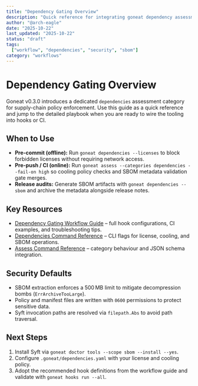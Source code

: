 ```yaml
---
title: "Dependency Gating Overview"
description: "Quick reference for integrating goneat dependency assessments into developer workflows"
author: "@arch-eagle"
date: "2025-10-22"
last_updated: "2025-10-22"
status: "draft"
tags:
  ["workflow", "dependencies", "security", "sbom"]
category: "workflows"
---
```


# Dependency Gating Overview

Goneat v0.3.0 introduces a dedicated `dependencies` assessment category for supply-chain policy enforcement. Use this
guide as a quick reference and jump to the detailed playbook when you are ready to wire the tooling into hooks or CI.

## When to Use

- **Pre-commit (offline):** Run `goneat dependencies --licenses` to block forbidden licenses without requiring network
  access.
- **Pre-push / CI (online):** Run `goneat assess --categories dependencies --fail-on high` so cooling policy checks and
  SBOM metadata validation gate merges.
- **Release audits:** Generate SBOM artifacts with `goneat dependencies --sbom` and archive the metadata alongside
  release notes.

## Key Resources

- [Dependency Gating Workflow Guide](../user-guide/workflows/dependency-gating.md) – full hook configurations, CI
  examples, and troubleshooting tips.
- [Dependencies Command Reference](../user-guide/commands/dependencies.md) – CLI flags for license, cooling, and SBOM
  operations.
- [Assess Command Reference](../user-guide/commands/assess.md#dependencies-dependencies) – category behaviour and JSON
  schema integration.

## Security Defaults

- SBOM extraction enforces a 500 MB limit to mitigate decompression bombs (`ErrArchiveTooLarge`).
- Policy and manifest files are written with `0600` permissions to protect sensitive data.
- Syft invocation paths are resolved via `filepath.Abs` to avoid path traversal.

## Next Steps

1. Install Syft via `goneat doctor tools --scope sbom --install --yes`.
2. Configure `.goneat/dependencies.yaml` with your license and cooling policy.
3. Adopt the recommended hook definitions from the workflow guide and validate with `goneat hooks run --all`.
